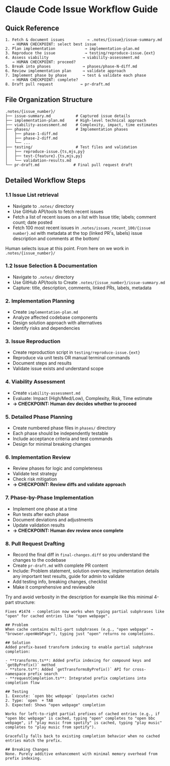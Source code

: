 # Claude Code Issue Workflow Guide

## Quick Reference
```
1. Fetch & document issues          → .notes/{issue}/issue-summary.md
   → HUMAN CHECKPOINT: select best issue
2. Plan implementation             → implementation-plan.md  
3. Reproduce the issue             → testing/reproduce-issue.{ext}
4. Assess viability               → viability-assessment.md
   → HUMAN CHECKPOINT: proceed?
5. Break into phases              → phases/phase-N-diff.md
6. Review implementation plan     → validate approach
7. Implement phase by phase       → test & validate each phase
   → HUMAN CHECKPOINT: complete?
8. Draft pull request            → pr-draft.md
```

## File Organization Structure

```
.notes/{issue_number}/
├── issue-summary.md           # Captured issue details
├── implementation-plan.md     # High-level technical approach
├── viability-assessment.md    # Complexity, impact, time estimates
├── phases/                    # Implementation phases
│   ├── phase-1-diff.md       
│   ├── phase-2-diff.md       
│   └── ...
├── testing/                   # Test files and validation
│   ├── reproduce-issue.{ts,mjs,py}
│   ├── test-{feature}.{ts,mjs,py}
│   └── validation-results.md
└── pr-draft.md               # Final pull request draft
```

## Detailed Workflow Steps

### 1.1 Issue List retrieval
- Navigate to `.notes/` directory
- Use GitHub API/tools to fetch recent issues
- Fetch a list of recent issues on a list with Issue title; labels; comment count; date posted
- Fetch 100 most recent issues in `.notes/issues_recent_100/{issue number}.md` with metadata at the top (linked PR's, labels) issue description and comments at the bottom/

Human selects issue at this point. From here on we work in `.notes/{issue_number}/`

### 1.2 Issue Selection & Documentation
- Navigate to `.notes/` directory
- Use GitHub API/tools to Create `.notes/{issue_number}/issue-summary.md`
- Capture: title, description, comments, linked PRs, labels, metadata

### 2. Implementation Planning  
- Create `implementation-plan.md`
- Analyze affected codebase components
- Design solution approach with alternatives
- Identify risks and dependencies

### 3. Issue Reproduction
- Create reproduction script in `testing/reproduce-issue.{ext}`
- Reproduce via unit tests OR manual terminal commands
- Document steps and results
- Validate issue exists and understand scope

### 4. Viability Assessment
- Create `viability-assessment.md`
- Evaluate: Impact (High/Med/Low), Complexity, Risk, Time estimate
- **→ CHECKPOINT: Human dev decides whether to proceed**

### 5. Detailed Phase Planning
- Create numbered phase files in `phases/` directory
- Each phase should be independently testable
- Include acceptance criteria and test commands
- Design for minimal breaking changes

### 6. Implementation Review
- Review phases for logic and completeness
- Validate test strategy
- Check risk mitigation
- **→ CHECKPOINT: Review diffs and validate approach**

### 7. Phase-by-Phase Implementation
- Implement one phase at a time
- Run tests after each phase
- Document deviations and adjustments
- Update validation results
- **→ CHECKPOINT: Human dev review once complete**

### 8. Pull Request Drafting
- Record the final diff in `final-changes.diff` so you understand the changes to the codebase
- Create `pr-draft.md` with complete PR content
- Include: Problem statement, solution overview, implementation details any important test results, guide for admin to validate
- Add testing info, breaking changes, checklist
- Make it comprehensive and reviewable


Try and avoid verbosity in the description for example like this minimal 4-part structure:

```
Fixes #1474 - completion now works when typing partial subphrases like "open" for cached entries like "open webpage".

## Problem
When cache contains multi-part subphrases (e.g., "open webpage" → "browser.openWebPage"), typing just "open" returns no completions.

## Solution
Added prefix-based transform indexing to enable partial subphrase completion:

- **transforms.ts**: Added prefix indexing for compound keys and `getByPrefix()` method
- **store.ts**: Added `getTransformsByPrefix()` API for cross-namespace prefix search  
- **requestCompletion.ts**: Integrated prefix completions into completion flow

## Testing
1. Execute: `open bbc webpage` (populates cache)
2. Type: `open` + TAB
3. Expected: Shows "open webpage" completion

Works for left-to-right partial prefixes of cached entries (e.g., if "open bbc webpage" is cached, typing "open" completes to "open bbc webpage", if "play music from spotify" is cached, typing "play music" completes to "play music from spotify").

Gracefully falls back to existing completion behavior when no cached entries match the prefix.

## Breaking Changes
None. Purely additive enhancement with minimal memory overhead from prefix indexing.
```
